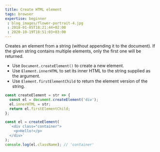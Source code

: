 ```yaml
---
title: Create HTML element
tags: browser
expertise: beginner
 : blog_images/flower-portrait-4.jpg
 : 2018-01-05T18:21:44+02:00
 : 2020-10-19T18:51:03+03:00
---
```


Creates an element from a string (without appending it to the document).
If the given string contains multiple elements, only the first one will be returned.

- Use `Document.createElement()` to create a new element.
- Use `Element.innerHTML` to set its inner HTML to the string supplied as the argument.
- Use `Element.firstElementChild` to return the element version of the string.

```js
const createElement = str => {
  const el = document.createElement('div');
  el.innerHTML = str;
  return el.firstElementChild;
};
```

```js
const el = createElement(
  `<div class="container">
    <p>Hello!</p>
  </div>`
);
console.log(el.className); // 'container'
```
